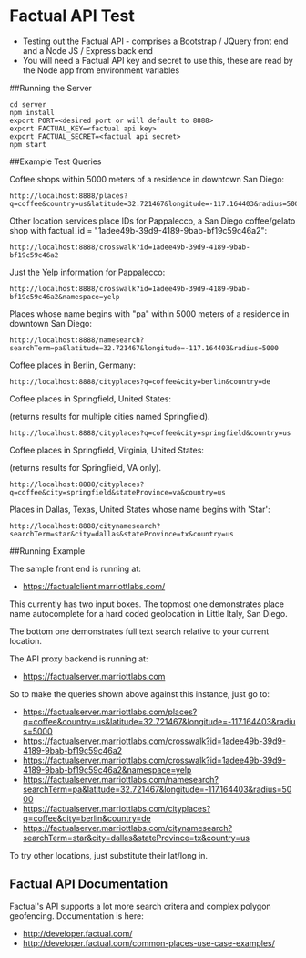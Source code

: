# Factual API Test

* Testing out the Factual API - comprises a Bootstrap / JQuery front end and a Node JS / Express back end
* You will need a Factual API key and secret to use this, these are read by the Node app from environment variables

##Running the Server

```
cd server
npm install
export PORT=<desired port or will default to 8888>
export FACTUAL_KEY=<factual api key>
export FACTUAL_SECRET=<factual api secret>
npm start
```

##Example Test Queries

Coffee shops within 5000 meters of a residence in downtown San Diego:

```
http://localhost:8888/places?q=coffee&country=us&latitude=32.721467&longitude=-117.164403&radius=5000
```


Other location services place IDs for Pappalecco, a San Diego coffee/gelato shop with factual_id = "1adee49b-39d9-4189-9bab-bf19c59c46a2":

```
http://localhost:8888/crosswalk?id=1adee49b-39d9-4189-9bab-bf19c59c46a2
```

Just the Yelp information for Pappalecco:

```
http://localhost:8888/crosswalk?id=1adee49b-39d9-4189-9bab-bf19c59c46a2&namespace=yelp
```

Places whose name begins with "pa" within 5000 meters of a residence in downtown San Diego:

```
http://localhost:8888/namesearch?searchTerm=pa&latitude=32.721467&longitude=-117.164403&radius=5000
```

Coffee places in Berlin, Germany:

```
http://localhost:8888/cityplaces?q=coffee&city=berlin&country=de
```

Coffee places in Springfield, United States:

(returns results for multiple cities named Springfield).

```
http://localhost:8888/cityplaces?q=coffee&city=springfield&country=us
```

Coffee places in Springfield, Virginia, United States:

(returns results for Springfield, VA only).

```
http://localhost:8888/cityplaces?q=coffee&city=springfield&stateProvince=va&country=us
```

Places in Dallas, Texas, United States whose name begins with 'Star':

```
http://localhost:8888/citynamesearch?searchTerm=star&city=dallas&stateProvince=tx&country=us
```

##Running Example

The sample front end is running at:

* https://factualclient.marriottlabs.com/

This currently has two input boxes.  The topmost one demonstrates place name autocomplete for a hard coded geolocation in Little Italy, San Diego.

The bottom one demonstrates full text search relative to your current location.

The API proxy backend is running at:

* https://factualserver.marriottlabs.com

So to make the queries shown above against this instance, just go to:

* https://factualserver.marriottlabs.com/places?q=coffee&country=us&latitude=32.721467&longitude=-117.164403&radius=5000
* https://factualserver.marriottlabs.com/crosswalk?id=1adee49b-39d9-4189-9bab-bf19c59c46a2
* https://factualserver.marriottlabs.com/crosswalk?id=1adee49b-39d9-4189-9bab-bf19c59c46a2&namespace=yelp
* https://factualserver.marriottlabs.com/namesearch?searchTerm=pa&latitude=32.721467&longitude=-117.164403&radius=5000
* https://factualserver.marriottlabs.com/cityplaces?q=coffee&city=berlin&country=de
* https://factualserver.marriottlabs.com/citynamesearch?searchTerm=star&city=dallas&stateProvince=tx&country=us

To try other locations, just substitute their lat/long in.

## Factual API Documentation

Factual's API supports a lot more search critera and complex polygon geofencing.  Documentation is here:

* http://developer.factual.com/
* http://developer.factual.com/common-places-use-case-examples/

